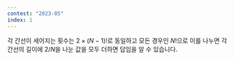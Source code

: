 ```yaml
---
contest: "2023-05"
index: 1
---
```


각 간선이 세어지는 횟수는 $2 \times (N-1)!$로 동일하고 모든 경우인 $N!$으로 이를 나누면 각 간선의 길이에 $2/N$을 나눈 값을 모두 더하면 답임을 알 수 있습니다.
